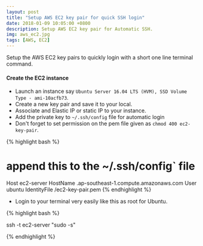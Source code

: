 ```yaml
---
layout: post
title: "Setup AWS EC2 key pair for quick SSH login"
date: 2018-01-09 10:05:00 +0800
description: Setup AWS EC2 key pair for Automatic SSH.
img: aws_ec2.jpg 
tags: [AWS, EC2]
---
```


Setup the AWS EC2 key pairs to quickly login with a short one line terminal command.

#### Create the EC2 instance

- Launch an instance say `Ubuntu Server 16.04 LTS (HVM), SSD Volume Type - ami-10acfb73`.
- Create a new key pair and save it to your local.
- Associate and Elastic IP or static IP to your instance.
- Add the private key to `~/.ssh/config` file for automatic login
- Don't forget to set permission on the pem file given as `chmod 400 ec2-key-pair`.

{% highlight bash %}
# append this to the ~/.ssh/config` file
Host ec2-server
    HostName <ec2-ip-address>.ap-southeast-1.compute.amazonaws.com
    User ubuntu
    IdentityFile <directory-path>/ec2-key-pair.pem
{% endhighlight %}

- Login to your terminal very easily like this as root for Ubuntu.

{% highlight bash %}

ssh -t ec2-server "sudo -s"

{% endhighlight %}


